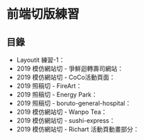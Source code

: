 # 前端切版練習

## 目錄
* Layoutit 練習-1：
* 2019 模仿網站切 - 爭鮮迴轉壽司網站：
* 2019 模仿網站切 - CoCo活動頁面：
* 2019 照稿切 - FireArt：
* 2019 照稿切 - Energy Park：
* 2019 照稿切 - boruto-general-hospital：
* 2019 模仿網站切 - Wanpo Tea：
* 2019 模仿網站切 - sushi-express：
* 2019 模仿網站切 - Richart 活動頁動畫部分：